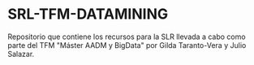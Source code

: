 # SRL-TFM-DATAMINING
Repositorio que contiene los recursos para la SLR llevada a cabo como parte del TFM "Máster AADM y BigData" por Gilda Taranto-Vera y Julio Salazar.
